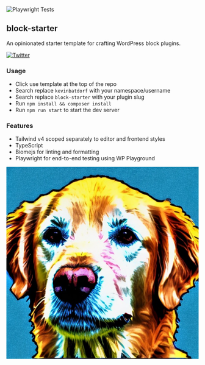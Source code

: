 ![Playwright Tests](https://github.com/kevinbatdorf/block-starter/actions/workflows/playwright.yml/badge.svg?branch=main)


## block-starter

An opinionated starter template for crafting WordPress block plugins.

[![Twitter](https://img.shields.io/twitter/url/https/twitter.com/kevinbatdorf.svg?style=social&label=Follow%20%40kevinbatdorf)](https://twitter.com/kevinbatdorf)

### Usage

- Click use template at the top of the repo
- Search replace `kevinbatdorf` with your namespace/username
- Search replace `block-starter` with your plugin slug
- Run `npm install && composer install`
- Run `npm run start` to start the dev server

### Features

- Tailwind v4 scoped separately to editor and frontend styles
- TypeScript
- Biomejs for linting and formatting
- Playwright for end-to-end testing using WP Playground



![block-starter](https://raw.githubusercontent.com/kevinbatdorf/block-starter/main/.wordpress-org/screenshot-1.jpg)

<!-- This is to prevent the GH Actions scheduler from pausing -->
<!-- Playwright last run: not yet -->
